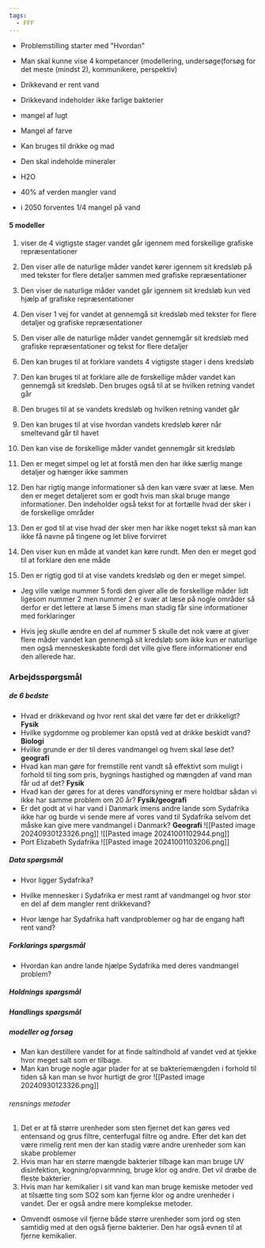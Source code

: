```yaml
---
tags:
  - FFF
---
```

- Problemstilling starter med "Hvordan"
- Man skal kunne vise 4 kompetancer (modellering, undersøge(forsøg for det meste (mindst 2), kommunikere, perspektiv)



- Drikkevand er rent vand
- Drikkevand indeholder ikke farlige bakterier
- mangel af lugt
- Mangel af farve
- Kan bruges til drikke og mad
- Den skal indeholde mineraler
- H2O


- 40% af verden mangler vand
- i 2050 forventes 1/4 mangel på vand

#### 5 modeller
1. viser de 4 vigtigste stager vandet går igennem med forskellige grafiske repræsentationer
2. Den viser alle de naturlige måder vandet kører igennem sit kredsløb på med tekster for flere detaljer sammen med grafiske repræsentationer
3. Den viser de naturlige måder vandet går igennem sit kredsløb kun ved hjælp af grafiske repræsentationer
4. Den viser 1 vej for vandet at gennemgå sit kredsløb med tekster for flere detaljer og grafiske repræsentationer
5. Den viser alle de naturlige måder vandet gennemgår sit kredsløb med grafiske repræsentationer og tekst for flere detaljer

1. Den kan bruges til at forklare vandets 4 vigtigste stager i dens kredsløb
2. Den kan bruges til at forklare alle de forskellige måder vandet kan gennemgå sit kredsløb. Den bruges også til at se hvilken retning vandet går
3. Den bruges til at se vandets kredsløb og hvilken retning vandet går
4. Den kan bruges til at vise hvordan vandets kredsløb kører når smeltevand går til havet
5. Den kan vise de forskellige måder vandet gennemgår sit kredsløb

1. Den er meget simpel og let at forstå men den har ikke særlig mange detaljer og hænger ikke sammen
2. Den har rigtig mange informationer så den kan være svær at læse. Men den er meget detaljeret som er godt hvis man skal bruge mange informationer. Den indeholder også tekst for at fortælle hvad der sker i de forskellige områder
3. Den er god til at vise hvad der sker men har ikke noget tekst så man kan ikke få navne på tingene og let blive forvirret
4. Den viser kun en måde at vandet kan køre rundt. Men den er meget god til at forklare den ene måde
5. Den er rigtig god til at vise vandets kredsløb og den er meget simpel.

- Jeg ville vælge nummer 5 fordi den giver alle de forskellige måder lidt ligesom nummer 2 men nummer 2 er svær at læse på nogle områder så derfor er det lettere at læse 5 imens man stadig får sine informationer med forklaringer

- Hvis jeg skulle ændre en del af nummer 5 skulle det nok være at giver flere måder vandet kan gennemgå sit kredsløb som ikke kun er naturlige men også menneskeskabte fordi det ville give flere informationer end den allerede har.

### Arbejdsspørgsmål
##### de 6 bedste
- Hvad er drikkevand og hvor rent skal det være før det er drikkeligt? **Fysik**
- Hvilke sygdomme og problemer kan opstå ved at drikke beskidt vand?  **Biologi**
- Hvilke grunde er der til deres vandmangel og hvem skal løse det? **geografi**
- Hvad kan man gøre for fremstille rent vandt så effektivt som muligt i forhold til ting som pris, bygnings hastighed og mængden af vand man får ud af det? **Fysik**
- Hvad kan der gøres for at deres vandforsyning er mere holdbar sådan vi ikke har samme problem om 20 år? **Fysik/geografi**
- Er det godt at vi har vand i Danmark imens andre lande som Sydafrika ikke har og burde vi sende mere af vores vand til Sydafrika selvom det måske kan give mere vandmangel i Danmark? **Geografi**
![[Pasted image 20240930123326.png]]
![[Pasted image 20241001102944.png]] 
- Port Elizabeth Sydafrika
![[Pasted image 20241001103206.png]]



##### Data spørgsmål
- Hvor ligger Sydafrika?

- Hvilke mennesker i Sydafrika er mest ramt af vandmangel og hvor stor en del af dem mangler rent drikkevand?

- Hvor længe har Sydafrika haft vandproblemer og har de engang haft rent vand?


##### Forklarings spørgsmål
- Hvordan kan andre lande hjælpe Sydafrika med deres vandmangel problem?


##### Holdnings spørgsmål

##### Handlings spørgsmål



##### modeller og forsøg
- Man kan destillere vandet for at finde saltindhold af vandet ved at tjekke hvor meget salt som er tilbage.
- Man kan bruge nogle agar plader for at se bakteriemængden i forhold til tiden så kan man se hvor hurtigt de gror
![[Pasted image 20240930123326.png]]
###### rensnings metoder
1. Det er at få større urenheder som sten fjernet det kan gøres ved entensand og grus filtre, centerfugal filtre og andre. Efter det kan det være rimelig rent men der kan stadig være andre urenheder som kan skabe problemer
2. Hvis man har en større mængde bakterier tilbage kan man bruge UV disinfektion, kogning/opvarmning, bruge klor og andre. Det vil dræbe de fleste bakterier.
3. Hvis man har kemikalier i sit vand kan man bruge kemiske metoder ved at tilsætte ting som SO2 som kan fjerne klor og andre urenheder i vandet. Der er også andre mere komplekse metoder.


- Omvendt osmose vil fjerne både større urenheder som jord og sten samtidig med at den også fjerne bakterier. Den har også evnen til at fjerne kemikalier.





